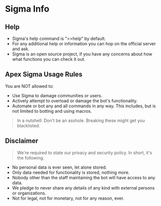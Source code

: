 # Sigma Info

## Help

* Sigma's help command is ">>help" by default.
* For any additional help or information you can hop on the official server and ask.
* Sigma is an open source project, if you have any concerns about how what functions you can check it out.

## Apex Sigma Usage Rules

You are NOT allowed to:
* Use Sigma to damage communities or users.
* Actively attempt to overload or damage the bot's functionality.
* Automate or bot any and all commands in any way. This includes, but is not limited to botting and using macros.

> In a nutshell: Don't be an asshole.
> Breaking these might get you blacklisted.

## Disclaimer

> We're required to state our privacy and security policy.
> In short, it's the following.

* No personal data is ever seen, let alone stored.
* Only data needed for functionality is stored, nothing more.
* Nobody other than the staff maintaining the bot will have access to any data.
* We pledge to never share any details of any kind with external persons or organizations.
* Not for legal, not for monetary, not for any reason, ever.